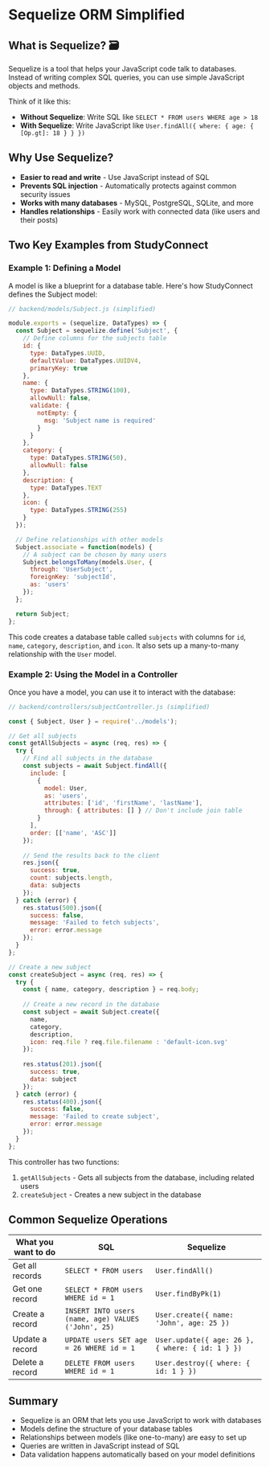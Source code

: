 # Sequelize ORM Simplified

## What is Sequelize? 🗃️

Sequelize is a tool that helps your JavaScript code talk to databases. Instead of writing complex SQL queries, you can use simple JavaScript objects and methods.

Think of it like this:
- **Without Sequelize**: Write SQL like `SELECT * FROM users WHERE age > 18`
- **With Sequelize**: Write JavaScript like `User.findAll({ where: { age: { [Op.gt]: 18 } } })`

## Why Use Sequelize?

- **Easier to read and write** - Use JavaScript instead of SQL
- **Prevents SQL injection** - Automatically protects against common security issues
- **Works with many databases** - MySQL, PostgreSQL, SQLite, and more
- **Handles relationships** - Easily work with connected data (like users and their posts)

## Two Key Examples from StudyConnect

### Example 1: Defining a Model

A model is like a blueprint for a database table. Here's how StudyConnect defines the Subject model:

```javascript
// backend/models/Subject.js (simplified)

module.exports = (sequelize, DataTypes) => {
  const Subject = sequelize.define('Subject', {
    // Define columns for the subjects table
    id: {
      type: DataTypes.UUID,
      defaultValue: DataTypes.UUIDV4,
      primaryKey: true
    },
    name: {
      type: DataTypes.STRING(100),
      allowNull: false,
      validate: {
        notEmpty: {
          msg: 'Subject name is required'
        }
      }
    },
    category: {
      type: DataTypes.STRING(50),
      allowNull: false
    },
    description: {
      type: DataTypes.TEXT
    },
    icon: {
      type: DataTypes.STRING(255)
    }
  });

  // Define relationships with other models
  Subject.associate = function(models) {
    // A subject can be chosen by many users
    Subject.belongsToMany(models.User, {
      through: 'UserSubject',
      foreignKey: 'subjectId',
      as: 'users'
    });
  };

  return Subject;
};
```

This code creates a database table called `subjects` with columns for `id`, `name`, `category`, `description`, and `icon`. It also sets up a many-to-many relationship with the `User` model.

### Example 2: Using the Model in a Controller

Once you have a model, you can use it to interact with the database:

```javascript
// backend/controllers/subjectController.js (simplified)

const { Subject, User } = require('../models');

// Get all subjects
const getAllSubjects = async (req, res) => {
  try {
    // Find all subjects in the database
    const subjects = await Subject.findAll({
      include: [
        {
          model: User,
          as: 'users',
          attributes: ['id', 'firstName', 'lastName'],
          through: { attributes: [] } // Don't include join table
        }
      ],
      order: [['name', 'ASC']]
    });
    
    // Send the results back to the client
    res.json({
      success: true,
      count: subjects.length,
      data: subjects
    });
  } catch (error) {
    res.status(500).json({
      success: false,
      message: 'Failed to fetch subjects',
      error: error.message
    });
  }
};

// Create a new subject
const createSubject = async (req, res) => {
  try {
    const { name, category, description } = req.body;
    
    // Create a new record in the database
    const subject = await Subject.create({
      name,
      category,
      description,
      icon: req.file ? req.file.filename : 'default-icon.svg'
    });
    
    res.status(201).json({
      success: true,
      data: subject
    });
  } catch (error) {
    res.status(400).json({
      success: false,
      message: 'Failed to create subject',
      error: error.message
    });
  }
};
```

This controller has two functions:
1. `getAllSubjects` - Gets all subjects from the database, including related users
2. `createSubject` - Creates a new subject in the database

## Common Sequelize Operations

| What you want to do | SQL | Sequelize |
|---------------------|-----|-----------|
| Get all records | `SELECT * FROM users` | `User.findAll()` |
| Get one record | `SELECT * FROM users WHERE id = 1` | `User.findByPk(1)` |
| Create a record | `INSERT INTO users (name, age) VALUES ('John', 25)` | `User.create({ name: 'John', age: 25 })` |
| Update a record | `UPDATE users SET age = 26 WHERE id = 1` | `User.update({ age: 26 }, { where: { id: 1 } })` |
| Delete a record | `DELETE FROM users WHERE id = 1` | `User.destroy({ where: { id: 1 } })` |

## Summary

- Sequelize is an ORM that lets you use JavaScript to work with databases
- Models define the structure of your database tables
- Relationships between models (like one-to-many) are easy to set up
- Queries are written in JavaScript instead of SQL
- Data validation happens automatically based on your model definitions 